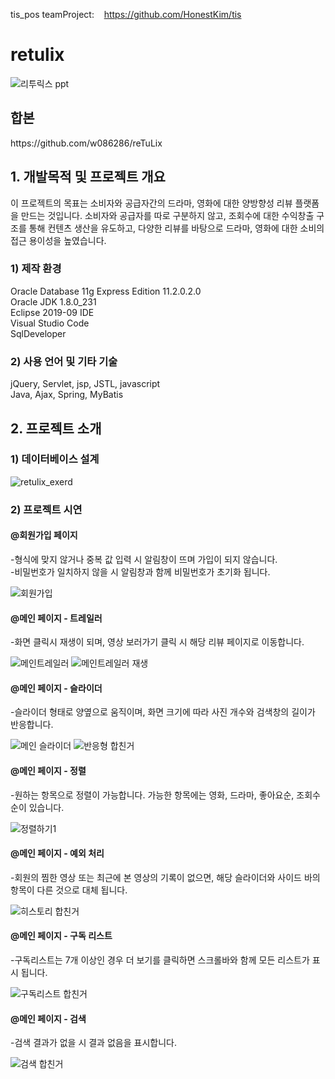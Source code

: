  tis_pos teamProject: &nbsp;&nbsp; https://github.com/HonestKim/tis

# retulix

![리투릭스 ppt](https://user-images.githubusercontent.com/58322576/77391195-7798f600-6ddb-11ea-99e9-2d56f11ad538.PNG)

<h2>합본</h2>
https://github.com/w086286/reTuLix

<h2>1. 개발목적 및 프로젝트 개요</h2>

이 프로젝트의 목표는 소비자와 공급자간의 드라마, 영화에 대한 양방향성 리뷰 플랫폼을 만드는 것입니다. 
소비자와 공급자를 따로 구분하지 않고, 조회수에 대한 수익창출 구조를 통해 컨텐츠 생산을 유도하고, 다양한 리뷰를 바탕으로 드라마,
 영화에 대한 소비의 접근 용이성을 높였습니다.
 
<h3>1) 제작 환경</h3>
Oracle Database 11g Express Edition  11.2.0.2.0<br>
Oracle JDK 1.8.0_231<br>
Eclipse 2019-09 IDE<br>
Visual Studio Code<br>
SqlDeveloper<br>

 <h3>2) 사용 언어 및 기타 기술</h3>
jQuery, Servlet, jsp, JSTL, javascript<br>
Java, Ajax, Spring, MyBatis

<h2>2. 프로젝트 소개</h2>

<h3> 1) 데이터베이스 설계</h3>
 
![retulix_exerd](https://user-images.githubusercontent.com/58322576/77390001-0277f180-6dd8-11ea-89de-396bea54232a.PNG)

<h3> 2) 프로젝트 시연
 
 <h4> @회원가입 페이지</h4> 
  -형식에 맞지 않거나 중복 값 입력 시 알림창이 뜨며 가입이 되지 않습니다.<br>
  -비밀번호가 일치하지 않을 시 알림창과 함께 비밀번호가 초기화 됩니다.
 
![회원가입](https://user-images.githubusercontent.com/58322576/77389278-191d4900-6dd6-11ea-8872-56e2aa8d2c7d.PNG)
 
 <h4> @메인 페이지 - 트레일러</h4> 
  -화면 클릭시 재생이 되며, 영상 보러가기 클릭 시 해당 리뷰 페이지로 이동합니다.
 
![메인트레일러](https://user-images.githubusercontent.com/58322576/77389289-2803fb80-6dd6-11ea-8315-0d4259a0352b.PNG)
![메인트레일러 재생](https://user-images.githubusercontent.com/58322576/77389314-3520ea80-6dd6-11ea-8613-3f30cc17c2ac.PNG)
 
 <h4> @메인 페이지 - 슬라이더</h4> 
  -슬라이더 형태로 양옆으로 움직이며, 화면 크기에 따라 사진 개수와 검색창의 길이가 반응합니다.
 
![메인 슬라이더 ](https://user-images.githubusercontent.com/58322576/77453776-09841b80-6e3b-11ea-96ff-79392e17ba40.PNG)
![반응형 합친거](https://user-images.githubusercontent.com/58322576/77453822-186ace00-6e3b-11ea-8309-b1e9b392c233.png)

 <h4> @메인 페이지 - 정렬</h4> 
  -원하는 항목으로 정렬이 가능합니다. 가능한 항목에는 영화, 드라마, 좋아요순, 조회수순이 있습니다.
 
![정렬하기1](https://user-images.githubusercontent.com/58322576/77453884-2fa9bb80-6e3b-11ea-97db-8d9396404fd1.PNG)
 
  <h4> @메인 페이지 - 예외 처리</h4> 
  -회원의 찜한 영상 또는 최근에 본 영상의 기록이 없으면, 해당 슬라이더와 사이드 바의 항목이 다른 것으로 대체 됩니다.
 
![히스토리 합친거](https://user-images.githubusercontent.com/58322576/77454127-7697b100-6e3b-11ea-95bb-6da75c9abbbf.PNG)

  <h4> @메인 페이지 - 구독 리스트</h4> 
  -구독리스트는 7개 이상인 경우 더 보기를 클릭하면 스크롤바와 함께 모든 리스트가 표시 됩니다.
 
![구독리스트 합친거](https://user-images.githubusercontent.com/58322576/77454159-831c0980-6e3b-11ea-8f5c-7103f532c4d3.PNG)

 <h4> @메인 페이지 - 검색</h4>
 -검색 결과가 없을 시 결과 없음을 표시합니다.
 
 
![검색 합친거](https://user-images.githubusercontent.com/58322576/77454276-a777e600-6e3b-11ea-9974-6e94f39f7872.png)


